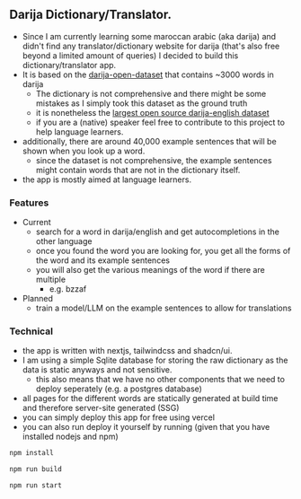 
## Darija Dictionary/Translator.

- Since I am currently learning some maroccan arabic (aka darija) and didn't find any translator/dictionary website for darija (that's also free beyond a limited amount of queries) I decided to build this dictionary/translator app.
- It is based on the [darija-open-dataset](https://github.com/darija-open-dataset) that contains ~3000 words in darija
    - The dictionary is not comprehensive and there might be some mistakes as I simply took this dataset as the ground truth
    - it is nonetheless the [largest open source darija-english dataset](https://arxiv.org/pdf/2103.09687)
    - if you are a (native) speaker feel free to contribute to this project to help language learners.
- additionally, there are around 40,000 example sentences that will be shown when you look up a word.
    - since the dataset is not comprehensive, the example sentences might contain words that are not in the dictionary itself.
- the app is mostly aimed at language learners.



### Features

- Current
    - search for a word in darija/english and get autocompletions in the other language
    - once you found the word you are looking for, you get all the forms of the word and its example sentences
    - you will also get the various meanings of the word if there are multiple
        - e.g. bzzaf
- Planned
    - train a model/LLM on the example sentences to allow for translations



### Technical

- the app is written with nextjs, tailwindcss and shadcn/ui.
- I am using a simple Sqlite database for storing the raw dictionary as the data is static anyways and not sensitive.
    - this also means that we have no other components that we need to deploy seperately (e.g. a postgres database)
- all pages for the different words are statically generated at build time and therefore server-site generated (SSG)
- you can simply deploy this app for free using vercel
- you can also run deploy it yourself by running (given that you have installed nodejs and npm)

```bash
npm install

npm run build

npm run start
```